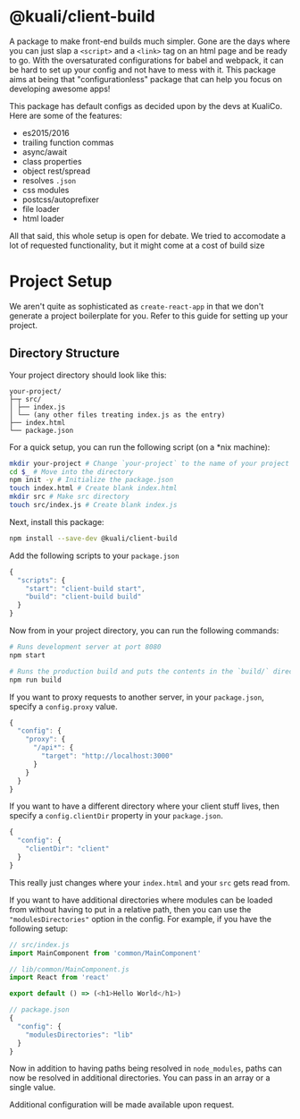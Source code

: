 # @kuali/client-build

A package to make front-end builds much simpler. Gone are the days where you can
just slap a `<script>` and a `<link>` tag on an html page and be ready to go.
With the oversaturated configurations for babel and webpack, it can be hard to
set up your config and not have to mess with it. This package aims at being that
"configurationless" package that can help you focus on developing awesome apps!

This package has default configs as decided upon by the devs at KualiCo. Here
are some of the features:

- es2015/2016
- trailing function commas
- async/await
- class properties
- object rest/spread
- resolves `.json`
- css modules
- postcss/autoprefixer
- file loader
- html loader

All that said, this whole setup is open for debate. We tried to accomodate a lot
of requested functionality, but it might come at a cost of build size

# Project Setup

We aren't quite as sophisticated as `create-react-app` in that we don't generate
a project boilerplate for you. Refer to this guide for setting up your project.

## Directory Structure

Your project directory should look like this:

```
your-project/
├─┬ src/
│ ├── index.js
│ └── (any other files treating index.js as the entry)
├── index.html
└── package.json
```

For a quick setup, you can run the following script (on a *nix machine):

```sh
mkdir your-project # Change `your-project` to the name of your project
cd $_ # Move into the directory
npm init -y # Initialize the package.json
touch index.html # Create blank index.html
mkdir src # Make src directory
touch src/index.js # Create blank index.js
```

Next, install this package:

```sh
npm install --save-dev @kuali/client-build
```

Add the following scripts to your `package.json`

```js
{
  "scripts": {
    "start": "client-build start",
    "build": "client-build build"
  }
}
```

Now from in your project directory, you can run the following commands:

```sh
# Runs development server at port 8080
npm start
```

```sh
# Runs the production build and puts the contents in the `build/` directory
npm run build
```

If you want to proxy requests to another server, in your `package.json`, specify
a `config.proxy` value.

```js
{
  "config": {
    "proxy": {
      "/api*": {
        "target": "http://localhost:3000"
      }
    }
  }
}
```

If you want to have a different directory where your client stuff lives, then
specify a `config.clientDir` property in your `package.json`.

```js
{
  "config": {
    "clientDir": "client"
  }
}
```

This really just changes where your `index.html` and your `src` gets read from.

If you want to have additional directories where modules can be loaded from
without having to put in a relative path, then you can use the
`"modulesDirectories"` option in the config. For example, if you have the
following setup:

```js
// src/index.js
import MainComponent from 'common/MainComponent'
```

```js
// lib/common/MainComponent.js
import React from 'react'

export default () => (<h1>Hello World</h1>)
```

```js
// package.json
{
  "config": {
    "modulesDirectories": "lib"
  }
}
```

Now in addition to having paths being resolved in `node_modules`, paths can now
be resolved in additional directories. You can pass in an array or a single
value.

Additional configuration will be made available upon request.
